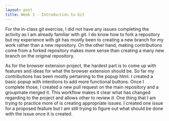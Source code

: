```yaml
---
layout: post
title: Week 3 - Introduction to Git
---
```



For the in-class git exercise, I did not have any issues completing the activity as I am already familiar with git. I do know how to fork a repository but my experience with git has mostly been to creating a new branch for my work rather than a new repository. On the other hand, making contributions come from a forked repository makes more sense than creating a many new branch on the original repository.

As for the browser extension project, the hardest part is to come up with features and ideas for what the browser extension should be. So far my contributions has been mostly pertaining to the popup html. I created a basic popup with intentions to add more functional buttons. Once I complete those, I created a new pull request on the main repository and a groupmate merged it. This workflow makes it clear what has changed regarding to the project and allows other to review it. One thing that I am trying to practice more of is creating appropriate issues. I created one issue for a proposed feature but I am still trying to figure out what should be done with the issue once it is created.

